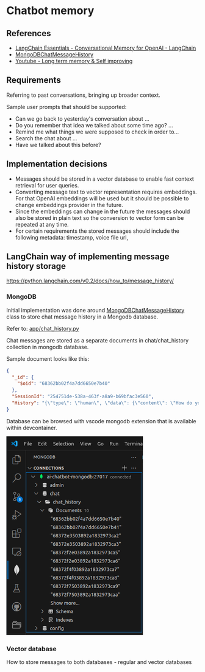 # Chatbot memory

## References
- [LangChain Essentials - Conversational Memory for OpenAI - LangChain](https://github.com/aurelio-labs/langchain-course/blob/main/chapters/04-chat-memory.ipynb)
- [MongoDBChatMessageHistory](https://python.langchain.com/docs/integrations/memory/mongodb_chat_message_history/)
- [Youtube - Long term memory & Self improving](https://www.youtube.com/watch?v=7LWTZqksmSg&ab_channel=AIJason)


## Requirements

Referring to past conversations, bringing up broader context.

Sample user prompts that should be supported:
- Can we go back to yesterday's conversation about ...
- Do you remember that idea we talked about some time ago? ...
- Remind me what things we were supposed to check in order to...
- Search the chat about ...
- Have we talked about this before?

## Implementation decisions

- Messages should be stored in a vector database to enable fast context retrieval for user queries.
- Converting message text to vector representation requires embeddings. For that OpenAI embeddings will be used but it should be possible to change embeddings provider in the future.
- Since the embeddings can change in the future the messages should also be stored in plain text so the conversion to vector form can be repeated at any time.
- For certain requirements the stored messages should include the following metadata: 
timestamp, voice file url,

## LangChain way of implementing message history storage
https://python.langchain.com/v0.2/docs/how_to/message_history/

### MongoDB
Initial implementation was done around [MongoDBChatMessageHistory](https://python.langchain.com/docs/integrations/memory/mongodb_chat_message_history/#usage) class to store chat message history in a Mongodb database.

Refer to: [app/chat_history.py](../app/chat_history.py)

Chat messages are stored as a separate documents in chat/chat_history collection in mongodb database.

Sample document looks like this:
```json
{
  "_id": {
    "$oid": "68362bb02f4a7dd6650e7b40"
  },
  "SessionId": "254751de-538a-463f-a8a9-b69bfac3e560",
  "History": "{\"type\": \"human\", \"data\": {\"content\": \"How do you do?\", \"additional_kwargs\": {}, \"response_metadata\": {}, \"type\": \"human\", \"name\": null, \"id\": null, \"example\": false}}"
}
```
Database can be browsed with vscode mongodb extension that is available within devcontainer.

![vscode mongodb extension](./img/vscode-mongodb-extension.png)

### Vector database
How to store messages to both databases - regular and vector databases